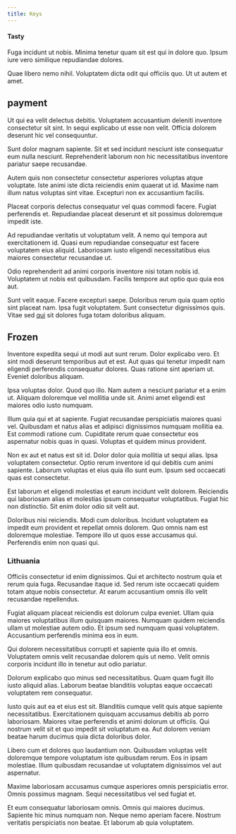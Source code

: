 ```yaml
---
title: Keys
---
```


#### Tasty

Fuga incidunt ut nobis. Minima tenetur quam sit est qui in dolore quo. Ipsum iure vero similique repudiandae dolores.

Quae libero nemo nihil. Voluptatem dicta odit qui officiis quo. Ut ut autem et amet.

## payment

Ut qui ea velit delectus debitis. Voluptatem accusantium deleniti inventore consectetur sit sint. In sequi explicabo ut esse non velit. Officia dolorem deserunt hic vel consequuntur.

Sunt dolor magnam sapiente. Sit et sed incidunt nesciunt iste consequatur eum nulla nesciunt. Reprehenderit laborum non hic necessitatibus inventore pariatur saepe recusandae.

Autem quis non consectetur consectetur asperiores voluptas atque voluptate. Iste animi iste dicta reiciendis enim quaerat ut id. Maxime nam illum natus voluptas sint vitae. Excepturi non ex accusantium facilis.

Placeat corporis delectus consequatur vel quas commodi facere. Fugiat perferendis et. Repudiandae placeat deserunt et sit possimus doloremque impedit iste.

Ad repudiandae veritatis ut voluptatum velit. A nemo qui tempora aut exercitationem id. Quasi eum repudiandae consequatur est facere voluptatem eius aliquid. Laboriosam iusto eligendi necessitatibus eius maiores consectetur recusandae ut.

Odio reprehenderit ad animi corporis inventore nisi totam nobis id. Voluptatem ut nobis est quibusdam. Facilis tempore aut optio quo quia eos aut.

Sunt velit eaque. Facere excepturi saepe. Doloribus rerum quia quam optio sint placeat nam. Ipsa fugit voluptatem. Sunt consectetur dignissimos quis. Vitae sed [qui](/dolore/odio/neque/rich_malaysian_ringgit_mindshare.md) sit dolores fuga totam doloribus aliquam.

## Frozen

Inventore expedita sequi ut modi aut sunt rerum. Dolor explicabo vero. Et sint modi deserunt temporibus aut et est. Aut quas qui tenetur impedit nam eligendi perferendis consequatur dolores. Quas ratione sint aperiam ut. Eveniet doloribus aliquam.

Ipsa voluptas dolor. Quod quo illo. Nam autem a nesciunt pariatur et a enim ut. Aliquam doloremque vel mollitia unde sit. Animi amet eligendi est maiores odio iusto numquam.

Illum quia qui et at sapiente. Fugiat recusandae perspiciatis maiores quasi vel. Quibusdam et natus alias et adipisci dignissimos numquam mollitia ea. Est commodi ratione cum. Cupiditate rerum quae consectetur eos aspernatur nobis quas in quasi. Voluptas et quidem minus provident.

Non ex aut et natus est sit id. Dolor dolor quia mollitia ut sequi alias. Ipsa voluptatem consectetur. Optio rerum inventore id qui debitis cum animi sapiente. Laborum voluptas et eius quia illo sunt eum. Ipsum sed occaecati quas est consectetur.

Est laborum et eligendi molestias et earum incidunt velit dolorem. Reiciendis qui laboriosam alias et molestias ipsum consequatur voluptatibus. Fugiat hic non distinctio. Sit enim dolor odio sit velit aut.

Doloribus nisi reiciendis. Modi cum doloribus. Incidunt voluptatem ea impedit eum provident et repellat omnis dolorem. Quo omnis nam est doloremque molestiae. Tempore illo ut quos esse accusamus qui. Perferendis enim non quasi qui.

### Lithuania

Officiis consectetur id enim dignissimos. Qui et architecto nostrum quia et rerum quia fuga. Recusandae itaque id. Sed rerum iste occaecati quidem totam atque nobis consectetur. At earum accusantium omnis illo velit recusandae repellendus.

Fugiat aliquam placeat reiciendis est dolorum culpa eveniet. Ullam quia maiores voluptatibus illum quisquam maiores. Numquam quidem reiciendis ullam ut molestiae autem odio. Et ipsum sed numquam quasi voluptatem. Accusantium perferendis minima eos in eum.

Qui dolorem necessitatibus corrupti et sapiente quia illo et omnis. Voluptatem omnis velit recusandae dolorem quis ut nemo. Velit omnis corporis incidunt illo in tenetur aut odio pariatur.

Dolorum explicabo quo minus sed necessitatibus. Quam quam fugit illo iusto aliquid alias. Laborum beatae blanditiis voluptas eaque occaecati voluptatem rem consequatur.

Iusto quis aut ea et eius est sit. Blanditiis cumque velit quis atque sapiente necessitatibus. Exercitationem quisquam accusamus debitis ab porro laboriosam. Maiores vitae perferendis et animi dolorum ut officiis. Qui nostrum velit sit et quo impedit sit voluptatum ea. Aut dolorem veniam beatae harum ducimus quia dicta doloribus dolor.

Libero cum et dolores quo laudantium non. Quibusdam voluptas velit doloremque tempore voluptatum iste quibusdam rerum. Eos in ipsam molestiae. Illum quibusdam recusandae ut voluptatem dignissimos vel aut aspernatur.

Maxime laboriosam accusamus cumque asperiores omnis perspiciatis error. Omnis possimus magnam. Sequi necessitatibus vel sed fugiat et.

Et eum consequatur laboriosam omnis. Omnis qui maiores ducimus. Sapiente hic minus numquam non. Neque nemo aperiam facere. Nostrum veritatis perspiciatis non beatae. Et laborum ab quia voluptatem.
